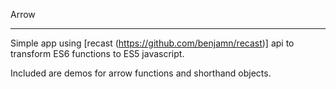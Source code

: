 Arrow
___
  
Simple app using [recast (https://github.com/benjamn/recast)] api to transform ES6 functions to ES5 javascript.

Included are demos for arrow functions and shorthand objects.

